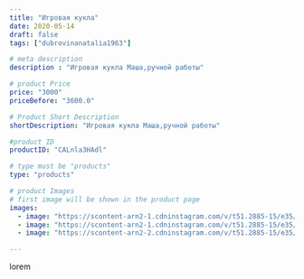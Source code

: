 ```yaml
---
title: "Игровая кукла"
date: 2020-05-14
draft: false
tags: ["dubrovinanatalia1963"]

# meta description
description : "Игровая кукла Маша,ручной работы"

# product Price
price: "3000"
priceBefore: "3600.0"

# Product Short Description
shortDescription: "Игровая кукла Маша,ручной работы"

#product ID
productID: "CALnla3HAdl"

# type must be "products"
type: "products"

# product Images
# first image will be shown in the product page
images:
  - image: "https://scontent-arn2-1.cdninstagram.com/v/t51.2885-15/e35/96688446_1397165737133839_8531635498279046763_n.jpg?se=7&tp=1&_nc_ht=scontent-arn2-1.cdninstagram.com&_nc_cat=107&_nc_ohc=r7iPyUpXg5kAX9ECOJJ&oh=1fab6cd56c5c09a69eabbe2dd88873f8&oe=606AAC36&ig_cache_key=MjMwOTExMzMyNjk3NzUxNDE1OA%3D%3D.2"
  - image: "https://scontent-arn2-1.cdninstagram.com/v/t51.2885-15/e35/96574630_2903126306401271_3773672782221815348_n.jpg?se=7&tp=1&_nc_ht=scontent-arn2-1.cdninstagram.com&_nc_cat=111&_nc_ohc=yLvYxMh5ZywAX-2N4dM&oh=c6051df9cb6fe800bbf551100e5a2569&oe=6069A2C9&ig_cache_key=MjMwOTExMzMyNjk5NDM1MTk4Mw%3D%3D.2"
  - image: "https://scontent-arn2-2.cdninstagram.com/v/t51.2885-15/e35/97030259_2507672296212572_8691365575100849123_n.jpg?se=7&tp=1&_nc_ht=scontent-arn2-2.cdninstagram.com&_nc_cat=108&_nc_ohc=1fv8fkNzLxoAX-jgSQD&oh=3adbb132906c587de2c8a26027c55ef6&oe=606D0916&ig_cache_key=MjMwOTExMzMyNzAwMjY0NTcyNw%3D%3D.2"

---
```

lorem
